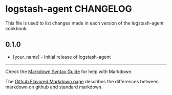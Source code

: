 # logstash-agent CHANGELOG

This file is used to list changes made in each version of the logstash-agent cookbook.

## 0.1.0
- [your_name] - Initial release of logstash-agent

- - -
Check the [Markdown Syntax Guide](http://daringfireball.net/projects/markdown/syntax) for help with Markdown.

The [Github Flavored Markdown page](http://github.github.com/github-flavored-markdown/) describes the differences between markdown on github and standard markdown.
